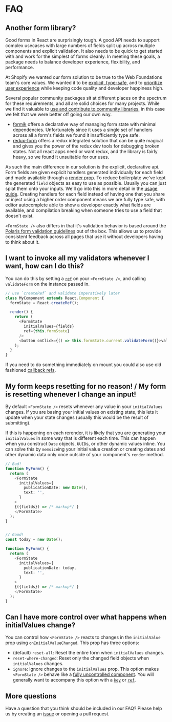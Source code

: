 # FAQ

## Another form library?

Good forms in React are surprisingly tough. A good API needs to support complex usecases with large numbers of fields split up across multiple components and explicit validation. It also needs to be quick to get started with and work for the simplest of forms cleanly. In meeting these goals, a package needs to balance developer experience, flexibility, and performance.

At Shopify we wanted our form solution to be true to the Web Foundations team's core values. We wanted it to be [explicit, type-safe](https://github.com/Shopify/web-foundations/blob/main/handbook/Principles/3%20-%20Explicit%20over%20automatic.md), and to [prioritize user experience](https://github.com/Shopify/web-foundations/blob/main/handbook/Principles/1%20-%20User%20over%20team%20over%20self.md) while keeping code quality and developer happiness high.

Several popular community packages sit at different places on the spectrum for these requirements, and all are solid choices for many projects. While we find it valuable to [use and contribute to community libraries,](https://github.com/Shopify/web-foundations/blob/main/handbook/Principles/5%20-%20Community%20over%20ownership.md) in this case we felt that we were better off going our own way.

- [formik](https://github.com/jaredpalmer/formik) offers a declarative way of managing form state with minimal dependencies. Unfortunately since it uses a single set of handlers across all a form's fields we found it insufficiently type safe.
- [redux-form](https://redux-form.com/7.4.2/) offers a redux integrated solution that can be quite magical and gives you the power of the redux dev tools for debugging broken states. Not all react apps need or want redux, and the library is fairly heavy, so we found it unsuitable for our uses.

As such the main difference in our solution is the explicit, declarative api. Form fields are given explicit handlers generated individually for each field and made available through a [render prop](https://reactjs.org/docs/render-props.html). To reduce boilerplate we've kept the generated `field` objects as easy to use as possible. Usually you can just splat them onto your inputs. We'll go into this in more detail in the [usage guide](https://github.com/Shopify/quilt/tree/master/packages/react-form-state/docs/building-forms.md). Creating handlers for each field instead of having one that you share or inject using a higher order component means we are fully type safe, with editor autocomplete able to show a developer exactly what fields are available, and compilation breaking when someone tries to use a field that doesn't exist.

`<FormState />` also differs in that it's validation behavior is based around the [Polaris form validation guidelines](https://polaris.shopify.com/patterns/error-messages#section-form-validation) out of the box. This allows us to provide consistent feedback across all pages that use it without developers having to think about it.

## I want to invoke all my validators whenever I want, how can I do this?

You can do this by setting a [`ref`](https://reactjs.org/docs/refs-and-the-dom.html#creating-refs) on your `<FormState />`, and calling `validateForm` on the instance passed in.

```typescript
// use `createRef` and validate imperatively later
class MyComponent extends React.Component {
  formState = React.createRef();

  render() {
    return (
      <FormState
        initialValues={fields}
        ref={this.formState}
      />
      <button onClick={() => this.formState.current.validateForm()}>validate</button>
    );
  }
}
```

If you need to do something immediately on mount you could also use old fashioned [callback refs](https://reactjs.org/docs/refs-and-the-dom.html#callback-refs).

## My form keeps resetting for no reason! / My form is resetting whenever I change an input!

By default `<FormState />` resets whenever any value in your `initialValues` changes. If you are basing your initial values on existing state, this lets it update when your state changes (usually this would be the result of submitting).

If this is happening on each rerender, it is likely that you are generating your `initialValues` in some way that is different each time. This can happen when you construct `Date` objects, `UUID`s, or other dynamic values inline. You can solve this by `memoize`ing your initial value creation or creating dates and other dynamic data only once outside of your component's `render` method.

```typescript
// Bad!
function MyForm() {
  return (
    <FormState
      initialValues={
        publicationDate: new Date(),
        text: '',
      }
    >
    {({fields}) => /* markup*/ }
    </FormState>
  );
}


// Good!
const today = new Date();

function MyForm() {
  return (
    <FormState
      initialValues={
        publicationDate: today,
        text: '',
      }
    >
    {({fields}) => /* markup*/ }
    </FormState>
  );
}
```

## Can I have more control over what happens when initialValues change?

You can control how `<FormState />` reacts to changes in the `initialValue` prop using `onInitialValueChanged`. This prop has three options:

- (default) `reset-all`: Reset the entire form when `initialValues` changes.
- `reset-where-changed`: Reset only the changed field objects when `initialValues` changes.
- `ignore`: Ignore changes to the `initialValues` prop. This option makes `<FormState />` behave like a [fully uncontrolled component](https://reactjs.org/blog/2018/06/07/you-probably-dont-need-derived-state.html#recommendation-fully-uncontrolled-component-with-a-key). You will generally want to accompany this option with a [`key`](https://reactjs.org/blog/2018/06/07/you-probably-dont-need-derived-state.html#recommendation-fully-uncontrolled-component-with-a-key) or [`ref`](https://reactjs.org/docs/refs-and-the-dom.html#creating-refs).

## More questions

Have a question that you think should be included in our FAQ? Please help us by creating an [issue](https://github.com/Shopify/quilt/issues/new?template=ENHANCEMENT.md) or opening a pull request.
